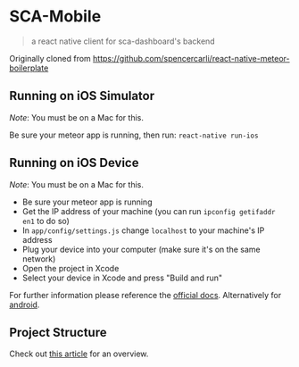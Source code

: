 # SCA-Mobile
> a react native client for sca-dashboard's backend

Originally cloned from https://github.com/spencercarli/react-native-meteor-boilerplate

## Running on iOS Simulator

_Note_: You must be on a Mac for this.

Be sure your meteor app is running, then run: `react-native run-ios`


## Running on iOS Device

_Note_: You must be on a Mac for this.

- Be sure your meteor app is running
- Get the IP address of your machine (you can run `ipconfig getifaddr en1` to do so)
- In `app/config/settings.js` change `localhost` to your machine's IP address
- Plug your device into your computer (make sure it's on the same network)
- Open the project in Xcode
- Select your device in Xcode and press "Build and run"

For further information please reference the [official docs](https://facebook.github.io/react-native/docs/running-on-device-ios.html#content).
Alternatively for [android](https://facebook.github.io/react-native/docs/running-on-device-android.html#content).


## Project Structure

Check out [this article](https://medium.com/@spencer_carli/organizing-a-react-native-project-9514dfadaa0#.361gf1awu) for an overview.

